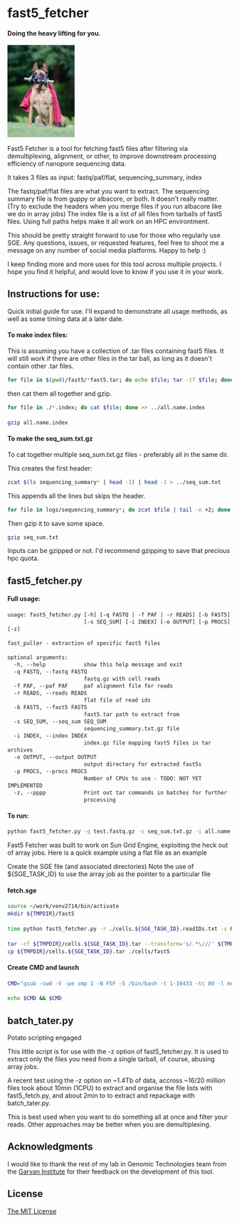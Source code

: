 # fast5_fetcher
#### Doing the heavy lifting for you.

<p align="left"><img src="images/fetch.jpg" alt="fast5_fetcher" width="30%" height="30%"></p>

Fast5 Fetcher is a tool for fetching fast5 files after filtering via demultiplexing, alignment, or other, to improve downstream processing efficiency of nanopore sequencing data.

It takes 3 files as input: fastq/paf/flat, sequencing_summary, index

The fastq/paf/flat files are what you want to extract.
The sequencing summary file is from guppy or albacore, or both. It doesn't really matter.
(Try to exclude the headers when you merge files if you run albacore like we do in array jobs)
The index file is a list of all files from tarballs of fast5 files. Using full paths helps
make it all work on an HPC environtment.

This should be pretty straight forward to use for those who regularly use SGE.
Any questions, issues, or requested features, feel free to shoot me a message on any number
of social media platforms. Happy to help :)

I keep finding more and more uses for this tool across multiple projects. I hope you find it helpful, and would love to know if you use it in your work.

## Instructions for use:
Quick initial guide for use. I'll expand to demonstrate all usage methods, as well as some timing data at a later date.

#### To make index files:

This is assuming you have a collection of .tar files containing fast5 files.
It will still work if there are other files in the tar ball, as long as it doesn't contain
other .tar files.

```bash
for file in $(pwd)/fast5/*fast5.tar; do echo $file; tar -tf $file; done >> name.index
```
then cat them all together and gzip.

```bash
for file in ./*.index; do cat $file; done >> ../all.name.index

gzip all.name.index
```
#### To make the seq_sum.txt.gz
To cat together multiple seq_sum.txt.gz files - preferably all in the same dir.

This creates the first header:
```bash
zcat $(ls sequencing_summary* | head -1) | head -1 > ../seq_sum.txt
```
This appends all the lines but skips the header.
```bash
for file in logs/sequencing_summary*; do zcat $file | tail -n +2; done >> ../seq_sum.txt &
```
Then gzip it to save some space.
```bash
gzip seq_sum.txt
```

Inputs can be gzipped or not. I'd recommend gzipping to save that precious hpc quota.


## fast5_fetcher.py

#### Full usage:
```
usage: fast5_fetcher.py [-h] [-q FASTQ | -f PAF | -r READS] [-b FAST5]
                        [-s SEQ_SUM] [-i INDEX] [-o OUTPUT] [-p PROCS] [-z]

fast_puller - extraction of specific fast5 files

optional arguments:
  -h, --help            show this help message and exit
  -q FASTQ, --fastq FASTQ
                        fastq.gz with cell reads
  -f PAF, --paf PAF     paf alignment file for reads
  -r READS, --reads READS
                        flat file of read ids
  -b FAST5, --fast5 FAST5
                        fast5.tar path to extract from
  -s SEQ_SUM, --seq_sum SEQ_SUM
                        sequencing_summary.txt.gz file
  -i INDEX, --index INDEX
                        index.gz file mapping fast5 files in tar archives
  -o OUTPUT, --output OUTPUT
                        output directory for extracted fast5s
  -p PROCS, --procs PROCS
                        Number of CPUs to use - TODO: NOT YET IMPLEMENTED
  -z, --pppp            Print out tar commands in batches for further
                        processing
```


#### To run:
```bash
python fast5_fetcher.py -q test.fastq.gz -s seq_sum.txt.gz -i all.name.index.gz -o ./fast5
```


Fast5 Fetcher was built to work on Sun Grid Engine, exploiting the heck out of array jobs.
Here is a quick example using a flat file as an example

Create the SGE file (and associated directories)
Note the use of ${SGE_TASK_ID} to use the array job as the pointer to a particular file

#### fetch.sge
```bash
source ~/work/venv2714/bin/activate
mkdir ${TMPDIR}/fast5

time python fast5_fetcher.py -r ./cells.${SGE_TASK_ID}.readIDs.txt -s RNA_seq_sum.txt.gz -i cells.index.gz -o ${TMPDIR}/fast5/

tar -cf ${TMPDIR}/cells.${SGE_TASK_ID}.tar --transform='s/.*\///' ${TMPDIR}/fast5/*.fast5
cp ${TMPDIR}/cells.${SGE_TASK_ID}.tar ./cells/fast5
```

#### Create CMD and launch

```bash
CMD="qsub -cwd -V -pe smp 1 -N F5F -S /bin/bash -t 1-10433 -tc 80 -l mem_requested=20G,h_vmem=20G,tmp_requested=20G ./fetch.sge"

echo $CMD && $CMD
```


## batch_tater.py

Potato scripting engaged

This little script is for use with the -z option of fast5_fetcher.py.
It is used to extract only the files you need from a single tarball, of course, abusing array jobs.

A recent test using the -z option on ~1.4Tb of data, accross ~16/20 million files took about 10min (1CPU) to extract and organise the file lists with fast5_fetch.py, and about 2min to to extract and repackage with batch_tater.py.

This is best used when you want to do something all at once and filter your reads. Other approaches may be better when you are demultiplexing.



## Acknowledgments

I would like to thank the rest of my lab in Genomic Technologies team from the [Garvan Institute](https://www.garvan.org.au/) for their feedback on the development of this tool.


## License

[The MIT License](https://opensource.org/licenses/MIT)



